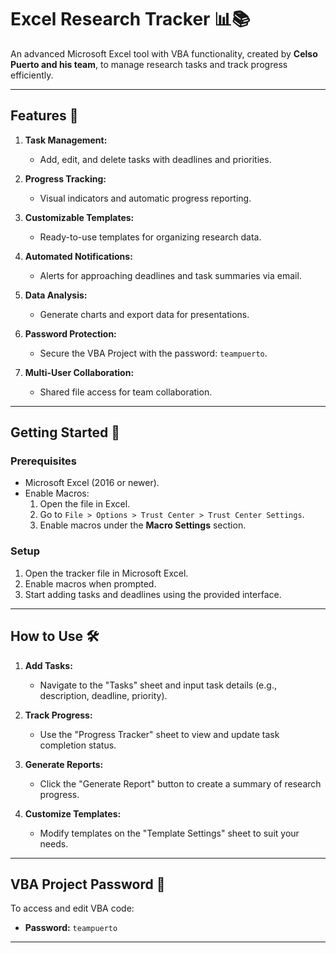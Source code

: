 # Excel Research Tracker 📊📚

An advanced Microsoft Excel tool with VBA functionality, created by **Celso Puerto and his team**, to manage research tasks and track progress efficiently.

---

## Features 🌟

1. **Task Management:**
   - Add, edit, and delete tasks with deadlines and priorities.

2. **Progress Tracking:**
   - Visual indicators and automatic progress reporting.

3. **Customizable Templates:**
   - Ready-to-use templates for organizing research data.

4. **Automated Notifications:**
   - Alerts for approaching deadlines and task summaries via email.

5. **Data Analysis:**
   - Generate charts and export data for presentations.

6. **Password Protection:**
   - Secure the VBA Project with the password: `teampuerto`.

7. **Multi-User Collaboration:**
   - Shared file access for team collaboration.

---

## Getting Started 🚀

### Prerequisites
- Microsoft Excel (2016 or newer).
- Enable Macros:
  1. Open the file in Excel.
  2. Go to `File > Options > Trust Center > Trust Center Settings`.
  3. Enable macros under the **Macro Settings** section.

### Setup
1. Open the tracker file in Microsoft Excel.
2. Enable macros when prompted.
3. Start adding tasks and deadlines using the provided interface.

---

## How to Use 🛠️

1. **Add Tasks:**
   - Navigate to the "Tasks" sheet and input task details (e.g., description, deadline, priority).

2. **Track Progress:**
   - Use the "Progress Tracker" sheet to view and update task completion status.

3. **Generate Reports:**
   - Click the "Generate Report" button to create a summary of research progress.

4. **Customize Templates:**
   - Modify templates on the "Template Settings" sheet to suit your needs.

---

## VBA Project Password 🔑

To access and edit VBA code:
- **Password:** `teampuerto`

---
